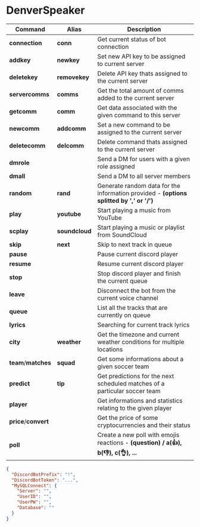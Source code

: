 # DenverSpeaker
  
| Command | Alias | Description |
| --- | --- | --- |
| **connection** | **conn** | Get current status of bot connection |
| **addkey** | **newkey** | Set new API key to be assigned to current server |
| **deletekey** | **removekey** | Delete API key thats assigned to the current server |
| **servercomms** | **comms** | Get the total amount of comms added to the current server |
| **getcomm** | **comm** | Get data associated with the given command to this server |
| **newcomm** | **addcomm** | Set a new command to be assigned to the current server |
| **deletecomm** | **delcomm** | Delete command thats assigned to the current server |
| **dmrole** |  | Send a DM for users with a given role assigned |
| **dmall** |  | Send a DM to all server members |
| **random** | **rand** | Generate random data for the information provided - **(options splitted by ',' or '/')** |
| **play** | **youtube** | Start playing a music from YouTube |
| **scplay** | **soundcloud** | Start playing a music or playlist from SoundCloud |
| **skip** | **next** | Skip to next track in queue |
| **pause** |  | Pause current discord player |
| **resume** |  | Resume current discord player |
| **stop** |  | Stop discord player and finish the current queue |
| **leave** |  | Disconnect the bot from the current voice channel |
| **queue** |  | List all the tracks that are currently on queue |
| **lyrics** |  | Searching for current track lyrics |
| **city** | **weather** | Get the timezone and current weather conditions for multiple locations |
| **team**/**matches** | **squad** | Get some informations about a given soccer team |
| **predict** | **tip** | Get predictions for the next scheduled matches of a particular soccer team |
| **player** |  | Get informations and statistics relating to the given player |
| **price**/**convert** |  | Get the price of some cryptocurrencies and their status |
| **poll** |  | Create a new poll with emojis reactions - **(question) / a(👍), b(👎), c(👌), ...** |
  
```json
{
  "DiscordBotPrefix": "!",
  "DiscordBotToken": "...",
  "MySQLConnect": {
    "Server": "",
    "UserID": "",
    "UserPW": "",
    "Database": ""
  }
}
```
